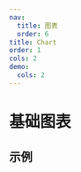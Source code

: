 ```yaml
---
nav:
  title: 图表
  order: 6
title: Chart
order: 1
cols: 2
demo:
  cols: 2
---
```


# 基础图表

## 示例

<code src="./index.tsx" ></code>
